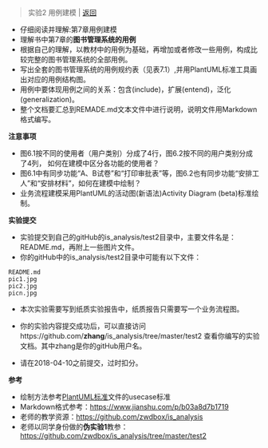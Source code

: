 ﻿<!-- markdownlint-disable MD033-->
<!-- 禁止MD033类型的警告 https://www.npmjs.com/package/markdownlint -->

> 实验2 用例建模 | [返回](./README.md)

- 仔细阅读并理解:第7章用例建模
- 理解书中第7章的<b>图书管理系统的用例</b>
- 根据自己的理解，以教材中的用例为基础，再增加或者修改一些用例，构成比较完整的图书管理系统的全部用例。
- 写出全套的图书管理系统的用例规约表（见表7.1）,并用PlantUML标准工具画出对应的用例结构图。
- 用例中要体现用例之间的关系：包含(include)，扩展(entend)，泛化(generalization)。
- 整个文档要汇总到REMADE.md文本文件中进行说明，说明文件用Markdown格式编写。

<b>注意事项</b>

- 图6.1按不同的使用者（用户类别）分成了4行，图6.2按不同的用户类别分成了4列，
  如何在建模中区分各功能的使用者？
- 图6.1中有同步功能“A、B试卷”和“打印审批表”等，图6.2也有同步功能“安排工人”和“安排材料”，如何在建模中绘制？
- 业务流程建模采用PlantUML的活动图(新语法)Activity Diagram (beta)标准绘制。

<b>实验提交</b>

- 实验提交到自己的gitHub的is_analysis/test2目录中，主要文件名是：README.md，再附上一些图片文件。
- 你的gitHub中的is_analysis/test2目录中可能有以下文件：

``` filelist
README.md
pic1.jpg
pic2.jpg
picn.jpg
```
- 本次实验需要写到纸质实验报告中，纸质报告只需要写一个业务流程图。

- 你的实验内容提交成功后，可以直接访问https://github.com/<b>zhang</b>/is_analysis/tree/master/test2
查看你编写的实验文档。其中zhang是你的gitHub用户名。

- 请在2018-04-10之前提交，过时扣分。

<b>参考</b>

- 绘制方法参考[PlantUML标准](http://plantuml.com/use-case-diagram)文件的usecase标准
- Markdown格式参考：https://www.jianshu.com/p/b03a8d7b1719
- 老师的教学资源：https://github.com/zwdbox/is_analysis
- 老师以同学身份做的<b>伪实验1</b>教参：https://github.com/zwdbox/is_analysis/tree/master/test2
